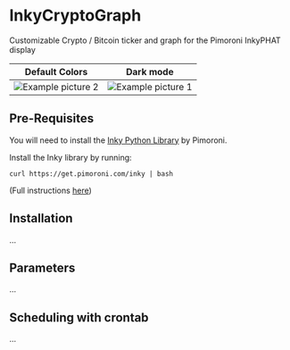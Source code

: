 # InkyCryptoGraph
Customizable Crypto / Bitcoin ticker and graph for the Pimoroni InkyPHAT display

Default Colors             |  Dark mode
:-------------------------:|:-------------------------:
![Example picture 2](https://i.imgur.com/gshzbpWl.jpg)  |  ![Example picture 1](https://i.imgur.com/VVFmSCel.jpg)

## Pre-Requisites

You will need to install the [Inky Python Library](https://github.com/pimoroni/inky) by Pimoroni. 

Install the Inky library by running:
```
curl https://get.pimoroni.com/inky | bash
```
(Full instructions [here](https://learn.pimoroni.com/tutorial/sandyj/getting-started-with-inky-phat))

## Installation
...

## Parameters
...

## Scheduling with crontab
...

